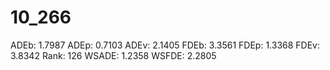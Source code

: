 # 10_266

ADEb: 1.7987
ADEp: 0.7103
ADEv: 2.1405
FDEb: 3.3561
FDEp: 1.3368
FDEv: 3.8342
Rank: 126
WSADE: 1.2358
WSFDE: 2.2805